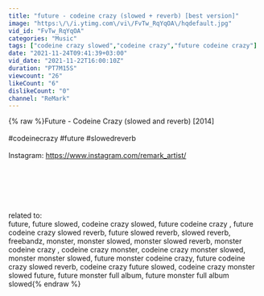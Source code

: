 ```yaml
---
title: "future - codeine crazy (slowed + reverb) [best version]"
image: "https:\/\/i.ytimg.com\/vi\/FvTw_RqYqOA\/hqdefault.jpg"
vid_id: "FvTw_RqYqOA"
categories: "Music"
tags: ["codeine crazy slowed","codeine crazy","future codeine crazy"]
date: "2021-11-24T09:41:39+03:00"
vid_date: "2021-11-22T16:00:10Z"
duration: "PT7M15S"
viewcount: "26"
likeCount: "6"
dislikeCount: "0"
channel: "ReMark"
---
```

{% raw %}Future - Codeine Crazy (slowed and reverb) [2014]<br /><br />#codeinecrazy #future #slowedreverb<br /><br />Instagram: <a rel="nofollow" target="blank" href="https://www.instagram.com/remark_artist/">https://www.instagram.com/remark_artist/</a><br /><br /><br /><br /><br /><br /><br />related to:<br />future, future slowed, codeine crazy slowed, future codeine crazy , future codeine crazy slowed reverb, future slowed reverb, slowed reverb, freebandz, monster, monster slowed, monster slowed reverb, monster codeine crazy , codeine crazy monster, codeine crazy monster slowed, monster monster slowed, future monster codeine crazy, future codeine crazy slowed reverb, codeine crazy future slowed, codeine crazy monster slowed future, future monster full album, future monster full album slowed{% endraw %}
